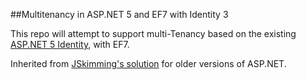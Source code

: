 ##Multitenancy in ASP.NET 5 and EF7 with Identity 3

This repo will attempt to support multi-Tenancy based on the existing [ASP.NET 5 Identity](https://github.com/aspnet/Identity), with EF7.

Inherited from [JSkimming's solution](https://github.com/JSkimming/AspNet.Identity.EntityFramework.Multitenant) for older versions of ASP.NET.
